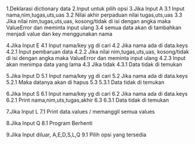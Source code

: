 1.Deklarasi dictionary data
2.Input untuk pilih opsi
3.Jika Input A
	3.1 Input nama,nim,tugas,uts,uas
	3.2 Nilai akhir perpaduan nilai tugas,uts,uas
	3.3 Jika nilai nim,tugas,uts,uas, kosong/tidak di isi dengan angka maka ValueError dan meminta input ulang
	3.4 semua data akan di tambahkan menjadi value dan key menggunakan nama
	
4.Jika Input E
	4.1 Input nama/key yg di cari
	4.2 Jika nama ada di data.keys
		4.2.1 Input pembaruan data
		4.2.2 Jika nilai nim,tugas,uts,uas, kosong/tidak di isi dengan angka maka ValueError dan meminta input ulang
		4.2.3 Input akan menimpa data yang lama
	4.3 Jika tidak
		4.3.1 Data tidak di temukan
		
5.Jika Input D
	5.1 Input nama/key yg di cari
	5.2 Jika nama ada di data.keys
		5.2.1 Maka datanya akan di hapus
	5.3
		5.3.1 Data tidak di temukan
		
6.Jika Input S
	6.1 Input nama/key yg di cari
	6.2 Jika nama ada di data.keys
		6.2.1 Print nama,nim,uts,tugas,akhir
	6.3
		6.3.1 Data tidak di temukan

7.Jika Input L
	7.1 Print data.values / memanggil semua values
	
8.Jika Input Q
	8.1 Program Berhenti

9.Jika Input diluar, A,E,D,S,L,Q
	9.1 Pilih opsi yang tersedia